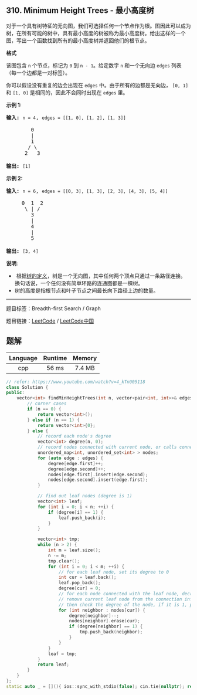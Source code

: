## 310. Minimum Height Trees - 最小高度树

<!--If you want to use the English description, use `question.content` instead-->

<p>对于一个具有树特征的无向图，我们可选择任何一个节点作为根。图因此可以成为树，在所有可能的树中，具有最小高度的树被称为最小高度树。给出这样的一个图，写出一个函数找到所有的最小高度树并返回他们的根节点。</p>

<p><strong>格式</strong></p>

<p>该图包含&nbsp;<code>n</code>&nbsp;个节点，标记为&nbsp;<code>0</code>&nbsp;到&nbsp;<code>n - 1</code>。给定数字&nbsp;<code>n</code>&nbsp;和一个无向边&nbsp;<code>edges</code>&nbsp;列表（每一个边都是一对标签）。</p>

<p>你可以假设没有重复的边会出现在&nbsp;<code>edges</code>&nbsp;中。由于所有的边都是无向边， <code>[0, 1]</code>和&nbsp;<code>[1, 0]</code>&nbsp;是相同的，因此不会同时出现在&nbsp;<code>edges</code>&nbsp;里。</p>

<p><strong>示例 1:</strong></p>

<pre><strong>输入:</strong> <code>n = 4</code>, <code>edges = [[1, 0], [1, 2], [1, 3]]</code>

        0
        |
        1
       / \
      2   3 

<strong>输出:</strong> <code>[1]</code>
</pre>

<p><strong>示例 2:</strong></p>

<pre><strong>输入:</strong> <code>n = 6</code>, <code>edges = [[0, 3], [1, 3], [2, 3], [4, 3], [5, 4]]</code>

     0  1  2
      \ | /
        3
        |
        4
        |
        5 

<strong>输出:</strong> <code>[3, 4]</code></pre>

<p><strong>说明</strong>:</p>

<ul>
	<li>&nbsp;根据<a href="https://baike.baidu.com/item/%E6%A0%91/2699484?fromtitle=%E6%95%B0%E6%8D%AE%E7%BB%93%E6%9E%84+%E6%A0%91&amp;fromid=12062173&amp;fr=aladdin" target="_blank">树的定义</a>，树是一个无向图，其中任何两个顶点只通过一条路径连接。 换句话说，一个任何没有简单环路的连通图都是一棵树。</li>
	<li>树的高度是指根节点和叶子节点之间最长向下路径上边的数量。</li>
</ul>



-----

题目标签：Breadth-first Search / Graph

题目链接：[LeetCode](https://leetcode.com/problems/minimum-height-trees/description/)  /  [LeetCode中国](https://leetcode-cn.com/problems/minimum-height-trees/description/)

## 题解



| Language | Runtime | Memory |
|:---:|:---:|:---:|
| cpp  | 56  ms | 7.4 MB |

```cpp
// refer: https://www.youtube.com/watch?v=4_kTnU05118
class Solution {
public:
    vector<int> findMinHeightTrees(int n, vector<pair<int, int>>& edges) {
        // corner cases
        if (n == 0) {
            return vector<int>();
        } else if (n == 1) {
            return vector<int>{0};
        } else {
            // record each node's degree
            vector<int> degree(n, 0);
            // record nodes connected with current node, or calls connection info
            unordered_map<int, unordered_set<int> > nodes;
            for (auto edge : edges) {
                degree[edge.first]++;
                degree[edge.second]++;
                nodes[edge.first].insert(edge.second);
                nodes[edge.second].insert(edge.first);
            }

            // find out leaf nodes (degree is 1)
            vector<int> leaf;
            for (int i = 0; i < n; ++i) {
                if (degree[i] == 1) {
                    leaf.push_back(i);
                }
            }

            vector<int> tmp;
            while (n > 2) {
                int m = leaf.size();
                n -= m;
                tmp.clear();
                for (int i = 0; i < m; ++i) {
                    // for each leaf node, set its degree to 0
                    int cur = leaf.back();
                    leaf.pop_back();
                    degree[cur] = 0;
                    // for each node connected with the leaf node, decrease its degree by 1
                    // remove current leaf node from the connection info set
                    // then check the degree of the node, if it is 1, push it into leaf list
                    for (int neighbor : nodes[cur]) {
                        degree[neighbor]--;
                        nodes[neighbor].erase(cur);
                        if (degree[neighbor] == 1) {
                            tmp.push_back(neighbor);
                        }
                    }
                }
                leaf = tmp;
            }
            return leaf;
        }
    }
};
static auto _ = [](){ ios::sync_with_stdio(false); cin.tie(nullptr); return 0; }();
```
